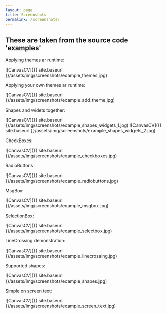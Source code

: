 ```yaml
---
layout: page
title: Screenshots
permalink: /screenshots/
---
```


These are taken from the source code 'examples'
-----------------------------------------------

Applying themes ar runtime:

![CanvasCV]({{ site.baseurl }}/assets/img/screenshots/example_themes.jpg)
<BR>

Applying your own themes ar runtime:

![CanvasCV]({{ site.baseurl }}/assets/img/screenshots/example_add_theme.jpg)
<BR>

Shapes and widets together:

![CanvasCV]({{ site.baseurl }}/assets/img/screenshots/example_shapes_widgets_1.jpg)
![CanvasCV]({{ site.baseurl }}/assets/img/screenshots/example_shapes_widgets_2.jpg)
<BR>

CheckBoxes:

![CanvasCV]({{ site.baseurl }}/assets/img/screenshots/example_checkboxes.jpg)
<BR>

RadioButtons:

![CanvasCV]({{ site.baseurl }}/assets/img/screenshots/example_radiobuttons.jpg)
<BR>

MsgBox:

![CanvasCV]({{ site.baseurl }}/assets/img/screenshots/example_msgbox.jpg)
<BR>

SelectionBox:

![CanvasCV]({{ site.baseurl }}/assets/img/screenshots/example_selectbox.jpg)
<BR>

LineCrossing demonstration:

![CanvasCV]({{ site.baseurl }}/assets/img/screenshots/example_linecrossing.jpg)
<BR>

Supported shapes:

![CanvasCV]({{ site.baseurl }}/assets/img/screenshots/example_shapes.jpg)
<BR>

Simple on screen text:

![CanvasCV]({{ site.baseurl }}/assets/img/screenshots/example_screen_text.jpg)

